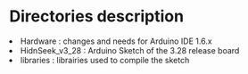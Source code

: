 <h1>Directories description</h1>
<li>Hardware : changes and needs for Arduino IDE 1.6.x</li>
<li>HidnSeek_v3_28 : Arduino Sketch of the 3.28 release board</li>
<li>libraries : librairies used to compile the sketch</li>
